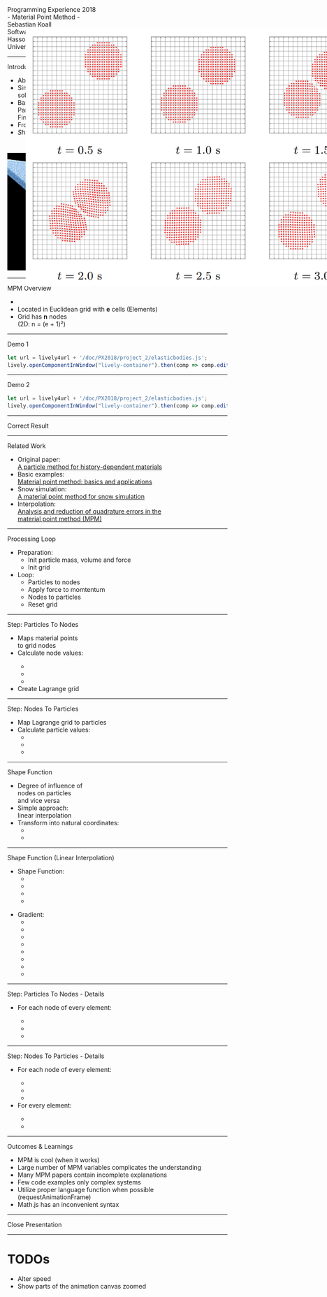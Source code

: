 <!-- markdown-config presentation=true -->

<script>

import { openBrowser, openComponent } from "https://lively-kernel.org/lively4/lively4-seminars/PX2018/project_2/utils.js"
import { hideHiddenElements, toggleLayer, showVariable, runExampleButton } from "src/client/essay.js";
import livelyMpm from 'https://lively-kernel.org/lively4/lively4-seminars/PX2018/project_2/lively-mpm.js'

const showDetails = false;
let presentation = lively.query(this, "lively-presentation");
let slides = [];
let ratio = "16-9";

if (presentation) {
  slides = presentation.querySelectorAll('.lively-slide');
}
slides.forEach(slide => {
  slide.classList += " ratio-" + ratio;
  
  if (showDetails) {
    let detailsElements = slide.querySelectorAll('.details');
    
    for (let detailsElement of detailsElements) {
      detailsElement.classList.remove('hidden');
    }
  }
});

</script>
<link rel="stylesheet" type="text/css" href="https://lively-kernel.org/lively4/lively4-seminars/PX2018/project_2/utils.css">
<link rel="stylesheet" type="text/css" href="https://lively-kernel.org/lively4/lively4-seminars/PX2018/project_2/presentation.css">

<link rel="stylesheet" type="text/css" href="https://lively-kernel.org/lively4/lively4-seminars/PX2018/style.css" />
<link rel="stylesheet" type="text/css" href="src/client/lively.css" />
<link rel="stylesheet" type="text/css" href="templates/livelystyle.css" />

<style>
  .lively-slide {
    border: 1px solid rgb(220,220,220)
    page-break-before: always;
  }
  
  p {
    font-size: 18pt
  }
  @media print {
    .lively-slide {
      page-break-before: always;
      border: 0px solid white;
/*       border: 2px solid blue; */
    }      
  }
  
</style>

<script>
let presentButton = document.createElement('button');
presentButton.innerHTML = 'present';
presentButton.addEventListener("click", async () => {
  document.documentElement.webkitRequestFullScreen(Element.ALLOW_KEYBOARD_INPUT);
  // wait for fullscreen
  await lively.sleep(100);

  let width = Math.max(document.documentElement.clientWidth, window.innerWidth || 0);
  let height = Math.max(document.documentElement.clientHeight, window.innerHeight || 0);
  let scaling = width / slides[0].clientWidth;
  
  slides.forEach(slide => {
    slide.style.transform = 'scale(' + scaling + ')';
    slide.style.transformOrigin = 'top left';
    slide.style.position = 'fixed';
    slide.style.zIndex = '10001';
  })

  presentButton.style.display = 'none';
})

if (presentation && presentation.slides) {
  presentation.slides().forEach(ea => {
    var img = document.createElement("img")
    img.classList.add("logo")
    img.src="https://lively-kernel.org/lively4/lively4-seminars/PX2018/media/hpi_logo.png" 
    img.setAttribute("width", "50px")
    ea.appendChild(img)

    var div = document.createElement("div")
    div.classList.add("page-number")
    ea.appendChild(div)
  });
}

presentButton
</script>

<div class="title-frontpage">
  Programming Experience 2018<br />- Material Point Method -
</div>

<div class="authors">
  Sebastian Koall
</div>

<div class="credentials">
  Software Architecture Group <br>Hasso Plattner Institute<br> University of Potsdam, Germany
</div>

<script>
  var button = document.createElement("button")
  button.textContent = "print"
  button.onclick = async () => {
   var presentation = lively.query(this, "lively-presentation")
   presentation.print()
  }
  button.style = "position: absolute; bottom: 10px; left: 10px"
  button
</script>

---

<div class="title-1">Introduction</div>

<div class="h-1-2 notes-big">
<ul>
<li>Abbreviation: MPM</li>
<li>Simulating behavior of:<br>solids, fluids, gas</li>
<li>Based on<br>Particle-In-Cell Method &<br>Finite Element Method</li>
<li>Frozen: snow animation</li>
<li><i>Short: tons of formulas</i></li>
</ul>
</div>

<img src="frozen-snow.jpg" class="h-2-2" alt="Snow in Frozen" style="padding-top: 25px"/>

---

<div class="title-1">MPM Overview</div>

<div class="notes h-1-2">
<ul class="notes-big">
<li><script>
import latexconv from "src/external/latex-to-unicode-converter.js";
"Continuum body <strong>" + latexconv.convertLaTeXToUnicode("\\Omega") + "</strong> discretized into material points <strong>p</strong>";
</script> 
</li>
<li>Located in Euclidean grid with <strong>e</strong> cells (Elements)</li>
<li>Grid has <strong>n</strong> nodes<br>(2D: n = (e + 1)²)</li>
</ul>
</div>

<div class="h-2-2">
<script>
import CircleMesh from 'https://lively-kernel.org/lively4/lively4-seminars/PX2018/project_2/circlemesh.js';
import boundEval from "src/client/bound-eval.js";
(async() => {
  let animation = await (<presentation-animation></presentation-animation>);
  animation.startStep = 0;
  let points = await CircleMesh.gmsh(100, 200, 200);
  let nodeSize = 8;
  let particleSize = 8;
  let nodes = [];
  for (var i = 0; i < 5; ++i) {
    for (var j = 0; j < 5; ++j) {
      let x = i > 0 ? 100 * i - nodeSize / 2 : 100 * i;
      let y = j > 0 ? 100 * j - nodeSize / 2 : 100 * j;
      nodes.push([x, y]);
    }
  }
  let overlay = <div style="display: table; "></div>;
  for (var i = 0; i < 16; ++i) {
    overlay.appendChild(<div style="display: table-cell; float: left; width: 100px; height: 100px; border: 1px solid #000; box-sizing: border-box; "></div>);
  }
  let steps = [];
  steps.push({ "body": { type: "circle", radius: 100, x: 200, y: 200, color: "rgba(255, 0, 0, 1)", filled: true } });
  steps.push({ "particles": { type: "points", value: points, color: "rgba(255, 0, 0, 1)", size: particleSize } });
  steps.push({ "particles": { type: "points", value: points, color: "rgba(255, 0, 0, 1)", size: particleSize },
              "grid": { type: "overlay", value: overlay } });
  steps.push({ "particles": { type: "points", value: points, color: "rgba(255, 0, 0, 1)", size: particleSize },
              "nodes": { type: "points", value: nodes, color: "#555", size: nodeSize },
              "grid": { type: "overlay", value: overlay } });
  animation.animationSteps = steps;  
  return <div><link rel="stylesheet" type="text/css" href="doc/PX2018/project_2/presentation.css" /><div class="animation">{animation}</div></div>;
})()
</script>
</div>

---

<div class="title-1">Demo 1</div>

<script>
import boundEval from "src/client/bound-eval.js";

(async() => {
  let mpm = await (<lively-mpm></lively-mpm>);
  mpm.reset(true);
  mpm.explanation = ["Particles created with:<br>mesh generator gmsh"];
  
  return <div><link rel="stylesheet" type="text/css" href="doc/PX2018/project_2/presentation.css" /><div class="mpm">{mpm}</div></div>;
})()
</script>

<div class="details hidden">

```javascript {.ShowCode .Hidden}
let url = lively4url + '/doc/PX2018/project_2/elasticbodies.js';
lively.openComponentInWindow("lively-container").then(comp => comp.editFile("" + url));
```
<script>runExampleButton("Show Code", this, ["ShowCode"])</script>
<script>hideHiddenElements(this)</script>
</div>

---

<div class="title-1">Demo 2</div>

<script>
import boundEval from "src/client/bound-eval.js";

(async() => {
  let mpm = await (<lively-mpm></lively-mpm>);
  mpm.explanation = ["Particles created with:<br>mesh generator gmsh"];
  
  return <div><link rel="stylesheet" type="text/css" href="doc/PX2018/project_2/presentation.css" /><div class="mpm">{mpm}</div></div>;
})()
</script>

<div class="details hidden">

```javascript {.ShowCode .Hidden}
let url = lively4url + '/doc/PX2018/project_2/elasticbodies.js';
lively.openComponentInWindow("lively-container").then(comp => comp.editFile("" + url));
```
<script>runExampleButton("Show Code", this, ["ShowCode"])</script>
<script>hideHiddenElements(this)</script>
</div>

---

<div class="title-1">Correct Result</div>

<img src="correct-result.png" alt="Correct Result" style="position: absolute; top: 100px; left: 270px; width: 800px" />

---

<div class="title-1">Related Work</div>

<ul class="notes notes-big">
<li>Original paper:<br><a href="http://prod.sandia.gov/techlib/access-control.cgi/1993/937044.pdf">A particle method for history-dependent materials</a></li>
<li>Basic examples:<br><a href="https://www.researchgate.net/publication/262415477_Material_point_method_basics_and_applications">Material point method: basics and applications</a></li>
<li>Snow simulation:<br><a href="https://www.math.ucla.edu/~jteran/papers/SSCTS13.pdf">A material point method for snow simulation</a></li>
<li>Interpolation:<br><a href="http://citeseerx.ist.psu.edu/viewdoc/download?doi=10.1.1.140.2649&rep=rep1&type=pdf">Analysis and reduction of quadrature errors in the<br>material point method (MPM)</a></li>
</ul>

---

<div class="title-1">Processing Loop</div>

<ul class="notes notes-big">
<li>Preparation:
<ul>
<li>Init particle mass, volume and force</li>
<li>Init grid</li>
</ul>
</li>
<li>Loop:
<ul>
<li>Particles to nodes</li>
<li>Apply force to momtentum</li>
<li>Nodes to particles</li>
<li>Reset grid</li>
</ul>
</li>
</ul>

---

<div class="title-1">Step: Particles To Nodes</div>

<div class="notes h-1-2">
<ul class="notes-big">
<li>Maps material points<br>to grid nodes</li>
<li>Calculate node values:</li>
<ul>
<li><script>
import latexconv from "src/external/latex-to-unicode-converter.js";
"Mass " + latexconv.convertLaTeXToUnicode("M\\sub{i}");
</script>
</li>
<li><script>
import latexconv from "src/external/latex-to-unicode-converter.js";
"Velocity " + latexconv.convertLaTeXToUnicode("V\\sub{i}");
</script>
</li>
<li><script>
import latexconv from "src/external/latex-to-unicode-converter.js";
"Force " + latexconv.convertLaTeXToUnicode("F\\sub{i}");
</script>
</li>
</ul>
<li>Create Lagrange grid</li>
</ul>
</div>

<div class="h-2-2">
<script>
import CircleMesh from 'https://lively-kernel.org/lively4/lively4-seminars/PX2018/project_2/circlemesh.js';
import boundEval from "src/client/bound-eval.js";
(async() => {
  let animation = await (<presentation-animation></presentation-animation>);
  animation.startStep = 0;
  let points2 = [[250, 300], [340, 285], [150, 100], [ 350, 80], [40, 280]];
  let nodeSize = 8;
  let particleSize = 8;
  let nodes2 = [];
  for (var i = 0; i < 3; ++i) {
    for (var j = 0; j < 3; ++j) {
      let x = i > 0 ? 200 * i - nodeSize / 2 : 200 * i;
      let y = j > 0 ? 200 * j - nodeSize / 2 : 200 * j;
      nodes2.push([x, y]);
    }
  }
  let overlay = <div style="display: table; "></div>;
  for (var i = 0; i < 4; ++i) {
    overlay.appendChild(<div style="display: table-cell; float: left; width: 200px; height: 200px; border: 1px solid #000; box-sizing: border-box; "></div>);
  }
  let steps = [];
  steps.push({ "particles": { type: "points", value: points2, color: "rgba(255, 0, 0, 1)", size: particleSize } });
  steps.push({ "particles": { type: "points", value: points2, color: "rgba(255, 0, 0, 1)", size: particleSize },
              "grid": { type: "overlay", value: overlay } });
  steps.push({ "particles": { type: "points", value: points2, color: "rgba(255, 0, 0, 1)", size: particleSize },
              "nodes": { type: "points", value: nodes2, color: "#555", size: nodeSize },
              "grid": { type: "overlay", value: overlay }, "arrow1": { type: "arrow", x1: 250, y1: 300, x2: 200, y2: 200 }, "arrow2": { type: "arrow", x1: 340, y1: 285, x2: 200, y2: 200 }, "arrow3": { type: "arrow", x1: 154, y1: 104, x2: 200, y2: 200 }, "arrow4": { type: "arrow", x1: 350, y1: 84, x2: 200, y2: 200 }, "arrow5": { type: "arrow", x1: 44, y1: 280, x2: 200, y2: 200 } });
  steps.push({ "particles": { type: "points", value: points2, color: "rgba(255, 0, 0, 1)", size: particleSize },
              "nodes": { type: "points", value: nodes2, color: "#555", size: nodeSize }, "moved-node": { type: "points", value: [[218, 178]], color: "#555", size: nodeSize },
              "grid": { type: "overlay", value: overlay }, "line1": { type: "dashed-line", x1: 200, y1: 0, x2: 220, y2: 180 }, "line2": { type: "dashed-line", x1: 0, y1: 200, x2: 220, y2: 180 }, "line3": { type: "dashed-line", x1: 400, y1: 200, x2: 220, y2: 180 }, "line4": { type: "dashed-line", x1: 200, y1: 400, x2: 220, y2: 180 } });
  animation.animationSteps = steps;  
  return <div><link rel="stylesheet" type="text/css" href="doc/PX2018/project_2/presentation.css" /><div class="animation">{animation}</div></div>;
})()
</script>
</div>

---

<div class="title-1">Step: Nodes To Particles</div>

<div class="notes h-1-2">
<ul class="notes-big">
<li>Map Lagrange grid to particles</li>
<li>Calculate particle values:
  <ul>
  <li>
  <script>
  import latexconv from "src/external/latex-to-unicode-converter.js";
  latexconv.convertLaTeXToUnicode("Velocity v\\sub{p}");
  </script>
  </li>
  <li>
  <script>
  import latexconv from "src/external/latex-to-unicode-converter.js";
  latexconv.convertLaTeXToUnicode("Position x\\sub{p}");
  </script>
  </li>
  <li>
  <script>
  import latexconv from "src/external/latex-to-unicode-converter.js";
  latexconv.convertLaTeXToUnicode("Deformation Gradient L\\sub{p}");
  </script>
  </li>
  </ul>
</li>
</ul>
</div>

<div class="h-2-2">
<script>
import CircleMesh from 'https://lively-kernel.org/lively4/lively4-seminars/PX2018/project_2/circlemesh.js';
import boundEval from "src/client/bound-eval.js";
(async() => {
  let animation = await (<presentation-animation></presentation-animation>);
  animation.startStep = 0;
  let points = [[250, 300], [340, 285], [150, 100], [ 350, 80], [40, 280]];
  let movedPoints = [[270, 280], [360, 265], [170, 80], [ 370, 60], [60, 260]];
  let nodeSize = 8;
  let particleSize = 8;
  let nodes = [];
  for (var i = 0; i < 3; ++i) {
    for (var j = 0; j < 3; ++j) {
      let x = i > 0 ? 200 * i - nodeSize / 2 : 200 * i;
      let y = j > 0 ? 200 * j - nodeSize / 2 : 200 * j;
      nodes.push([x, y]);
    }
  }
  let overlay = <div style="display: table; "></div>;
  for (var i = 0; i < 4; ++i) {
    overlay.appendChild(<div style="display: table-cell; float: left; width: 200px; height: 200px; border: 1px solid #000; box-sizing: border-box; "></div>);
  }
  let steps = [];
  steps.push({ "particles": { type: "points", value: points, color: "rgba(255, 0, 0, 1)", size: particleSize },
              "nodes": { type: "points", value: nodes, color: "#555", size: nodeSize }, "moved-node": { type: "points", value: [[218, 178]], color: "#555", size: nodeSize },
              "grid": { type: "overlay", value: overlay }, "line1": { type: "dashed-line", x1: 200, y1: 0, x2: 220, y2: 180 }, "line2": { type: "dashed-line", x1: 0, y1: 200, x2: 220, y2: 180 }, "line3": { type: "dashed-line", x1: 400, y1: 200, x2: 220, y2: 180 }, "line4": { type: "dashed-line", x1: 200, y1: 400, x2: 220, y2: 180 } });
  steps.push({ "particles": { type: "points", value: points, color: "rgba(255, 0, 0, 1)", size: particleSize },
              "nodes": { type: "points", value: nodes, color: "#555", size: nodeSize }, "moved-node": { type: "points", value: [[218, 178]], color: "#555", size: nodeSize },
              "grid": { type: "overlay", value: overlay }, "arrow1": { type: "arrow", x2: 250, y2: 300, x1: 220, y1: 180 }, "arrow2": { type: "arrow", x2: 344, y2: 289, x1: 220, y1: 180 }, "arrow3":  { type: "arrow", x2: 154, y2: 104, x1: 220, y1: 180 }, "arrow4": { type: "arrow", x2: 350, y2: 84, x1: 220, y1: 180 }, "arrow5": { type: "arrow", x2: 49, y2: 280, x1: 220, y1: 180 } });
  steps.push({ "particles": { type: "points", value: movedPoints, color: "rgba(255, 0, 0, 1)", size: particleSize },
  "nodes": { type: "points", value: nodes, color: "#555", size: nodeSize }, "grid": { type: "overlay", value: overlay } });
  animation.animationSteps = steps;
  return <div><link rel="stylesheet" type="text/css" href="doc/PX2018/project_2/presentation.css" /><div class="animation">{animation}</div></div>;
})()
</script>
</div>

---

<div class="title-1">Shape Function</div>

<div class="h-1-2">
<ul class="notes-big">
<li>Degree of influence of<br>nodes on particles<br>and vice versa</li>
<li>Simple approach:<br>linear interpolation</li>
<li>Transform into natural coordinates: 
<ul>
<li><script>
import latexconv from "src/external/latex-to-unicode-converter.js";
latexconv.convertLaTeXToUnicode("\\xi = (2 * x - (x\\sub{n1}+x\\sub{n2})) / \\Delta x");
</script>
</li>
<li><script>
import latexconv from "src/external/latex-to-unicode-converter.js";
latexconv.convertLaTeXToUnicode("\\eta = (2 * y - (y\\sub{n1}+y\\sub{n4})) / \\Delta y");
</script>
</li>
</ul>
</li>
</ul>
</div>

<div class="h-2-2">
<script>
import CircleMesh from 'https://lively-kernel.org/lively4/lively4-seminars/PX2018/project_2/circlemesh.js';
import boundEval from "src/client/bound-eval.js";
(async() => {
  let animation = await (<presentation-animation></presentation-animation>);
  animation.startStep = 0;
  let steps = [];
  let overlay1 = <div></div>;
  overlay1.appendChild(<div style="position: absolute; top: 252px; left: 152px;">(x,y)</div>);
  overlay1.appendChild(<div style="position: absolute; top: 0; left: 5px;">N1</div>);
  overlay1.appendChild(<div style="position: absolute; top: 380px; left: 5px;">N4</div>);
  overlay1.appendChild(<div style="position: absolute; top: 0; left: 370px;">N2</div>);
  overlay1.appendChild(<div style="position: absolute; top: 380px; left: 370px;">N3</div>);
  let overlay2 = <div></div>;
  let xi = latexconv.convertLaTeXToUnicode("\\xi");
  let eta = latexconv.convertLaTeXToUnicode("\\eta");
  overlay2.appendChild(<div style="position: absolute; top: 252px; left: 152px;">(x,y)</div>);
  overlay2.appendChild(<div style="position: absolute; top: 0; left: 5px;">(-{xi}, -{eta})</div>);
  overlay2.appendChild(<div style="position: absolute; top: 380px; left: 5px;">(-{xi}, {eta})</div>);
  overlay2.appendChild(<div style="position: absolute; top: 0; left: 350px;">({xi}, -{eta})</div>);
  overlay2.appendChild(<div style="position: absolute; top: 380px; left: 360px;">({xi}, {eta})</div>);
  steps.push({ "rect1": { type: "rect", x: 0, y: 0, width: 150, height: 250, filled: true, color: 'rgb(100, 255, 255, 0.6)' }, "rect2": { type: "rect", x: 0, y: 250, width: 150, height: 150, filled: true, color: 'rgb(100, 100, 255, 0.6)' }, rect3: { type: "rect", x: 150, y: 0, width: 250, height: 250, filled: true, color: 'rgb(55, 127, 55, 0.4)' }, rect4: { type: "rect", x: 150, y: 250, width: 250, height: 150, filled: true, color: 'rgb(127, 55, 55, 0.4)' }, "overlay": { type: "overlay", value: overlay1 }, "particle": { type: "points", value: [[147, 247]], size: 6, color: '#f00' }, "nodes": { type: "points", value: [[0, 0], [0, 394], [394, 0], [394, 394]], size: 6, color: '#555' }});
  steps.push({ "rect1": { type: "rect", x: 0, y: 0, width: 150, height: 250, filled: true, color: 'rgb(100, 255, 255, 0.6)' }, "rect2": { type: "rect", x: 0, y: 250, width: 150, height: 150, filled: true, color: 'rgb(100, 100, 255, 0.6)' }, rect3: { type: "rect", x: 150, y: 0, width: 250, height: 250, filled: true, color: 'rgb(55, 127, 55, 0.4)' }, rect4: { type: "rect", x: 150, y: 250, width: 250, height: 150, filled: true, color: 'rgb(127, 55, 55, 0.4)' }, "overlay": { type: "overlay", value: overlay2 }, "particle": { type: "points", value: [[147, 247]], size: 6, color: '#f00' }, "nodes": { type: "points", value: [[0, 0], [0, 394], [394, 0], [394, 394]], size: 6, color: '#555' } });
  animation.animationSteps = steps;  
  return <div><link rel="stylesheet" type="text/css" href="doc/PX2018/project_2/presentation.css" /><div class="animation">{animation}</div></div>;
})()
</script>
</div>

---

<div class="title-1">Shape Function (Linear Interpolation)</div>

<div class="h-1-2">
<ul class="notes-big">
<li>Shape Function: 
<ul>
<li>
<script>
import latexconv from "src/external/latex-to-unicode-converter.js";
latexconv.convertLaTeXToUnicode("N\\sub{1} = \\frac{1}{4} * (1 - \\xi) * (1 - \\eta)");
</script>
</li>
<li>
<script>
import latexconv from "src/external/latex-to-unicode-converter.js";
latexconv.convertLaTeXToUnicode("N\\sub{2} = \\frac{1}{4} * (1 + \\xi) * (1 - \\eta)");
</script>
</li>
<li>
<script>
import latexconv from "src/external/latex-to-unicode-converter.js";
latexconv.convertLaTeXToUnicode("N\\sub{3} = \\frac{1}{4} * (1 + \\xi) * (1 + \\eta)");
</script>
</li>
<li>
<script>
import latexconv from "src/external/latex-to-unicode-converter.js";
latexconv.convertLaTeXToUnicode("N\\sub{4} = \\frac{1}{4} * (1 - \\xi) * (1 + \\eta)");
</script>
</li>
</ul>
</li>
</ul>
</div>

<div class="h-2-2">
<ul class="notes-big">
<li>Gradient:
<ul>
<li>
<script>
import latexconv from "src/external/latex-to-unicode-converter.js";
latexconv.convertLaTeXToUnicode("Ndx\\sub{1} = \\frac{1}{4} * (\\eta - 1)");
</script>
</li>
<li>
<script>
import latexconv from "src/external/latex-to-unicode-converter.js";
latexconv.convertLaTeXToUnicode("Ndx\\sub{2} = \\frac{1}{4} * -(\\eta - 1)");
</script>
</li>
<li>
<script>
import latexconv from "src/external/latex-to-unicode-converter.js";
latexconv.convertLaTeXToUnicode("Ndx\\sub{3} = \\frac{1}{4} * (\\eta + 1)");
</script>
</li>
<li>
<script>
import latexconv from "src/external/latex-to-unicode-converter.js";
latexconv.convertLaTeXToUnicode("Ndx\\sub{4} = \\frac{1}{4} * -(\\eta + 1)");
</script>
</li>
<li>
<script>
import latexconv from "src/external/latex-to-unicode-converter.js";
latexconv.convertLaTeXToUnicode("Ndy\\sub{1} = \\frac{1}{4} * (\\xi - 1)");
</script>
</li>
<li>
<script>
import latexconv from "src/external/latex-to-unicode-converter.js";
latexconv.convertLaTeXToUnicode("Ndy\\sub{2} = \\frac{1}{4} * -(\\xi + 1)");
</script>
</li>
<li>
<script>
import latexconv from "src/external/latex-to-unicode-converter.js";
latexconv.convertLaTeXToUnicode("Ndy\\sub{3} = \\frac{1}{4} * (\\xi + 1)");
</script>
</li>
<li>
<script>
import latexconv from "src/external/latex-to-unicode-converter.js";
latexconv.convertLaTeXToUnicode("Ndy\\sub{4} = \\frac{1}{4} * -(\\xi - 1)");
</script>
</li>
</ul>
</li>
</ul>
</div>

---

<div class="title-1">Step: Particles To Nodes - Details</div>

<div class="notes">
<ul class="notes-big">
<li>For each node of every element:</li>
<ul>
<li>
<script>
import latexconv from "src/external/latex-to-unicode-converter.js";
"Mass: " + latexconv.convertLaTeXToUnicode("M\\sub{i} += m\\sub{p} * N\\sub{i}");
</script>
</li>
<li>
<script>
import latexconv from "src/external/latex-to-unicode-converter.js";
"Node Momentum: " + latexconv.convertLaTeXToUnicode("MV\\sub{i} += N\\sub{i} * m\\sub{p} * v\\sub{p}");
</script>
</li>
<li>
<script>
import latexconv from "src/external/latex-to-unicode-converter.js";
"Force: " + latexconv.convertLaTeXToUnicode("F\\sub{i} = N\\sub{i} * f\\sub{p} - Nd\\sub{i} * \\sigma \\sub{p} *  v\\sub{p}");
</script>
</li>
</ul>
</ul>
</div>

---

<div class="title-1">Step: Nodes To Particles - Details</div>

<div class="notes notes-big">
<ul>
<li>For each node of every element:</li>
<ul>
<li>
<script>
import latexconv from "src/external/latex-to-unicode-converter.js";
latexconv.convertLaTeXToUnicode("v\\sub{p} = N\\sub{i} * F\\sub{i} / M\\sub{i} * dT");
</script> 
</li>
<li>
<script>
import latexconv from "src/external/latex-to-unicode-converter.js";
latexconv.convertLaTeXToUnicode("pos\\sub{p} += N\\sub{i} * MV\\sub{i} / M\\sub{i} * dT");
</script> 
</li>
<li>
<script>
import latexconv from "src/external/latex-to-unicode-converter.js";
latexconv.convertLaTeXToUnicode("\\Delta L += v\\sub{i} * Nd' * dT");
</script> 
</li>
</ul>
<li>For every element:</li>
<ul>
<li>
<script>
import latexconv from "src/external/latex-to-unicode-converter.js";
latexconv.convertLaTeXToUnicode("L\\sub{p} = L\\sub{p} * \\Delta L");
</script> 
</li>
<li>
<script>
import latexconv from "src/external/latex-to-unicode-converter.js";
latexconv.convertLaTeXToUnicode("V\\sub{p} = det(L\\sub{p}) * V\\sub{0_p}");
</script> 
</li>
</ul>
</ul>
</div>

---

<div class="title-1">Outcomes & Learnings</div>

<ul class="notes notes-big">
<li>MPM is cool (when it works)</li>
<li>Large number of MPM variables complicates the understanding</li>
<li>Many MPM papers contain incomplete explanations</li>
<li>Few code examples only complex systems</li>
<li>Utilize proper language function when possible (requestAnimationFrame)</li>
<li>Math.js has an inconvenient syntax</li>
</ul>

---

<div class="title-1">Close Presentation</div>

<script>
let closeButton = document.createElement('button')
closeButton.innerHTML = 'close';
closeButton.addEventListener("click", closeFullscreen);

function closeFullscreen() {
  document.webkitCancelFullScreen();
  let slides = presentation.querySelectorAll('.lively-slide');
  slides.forEach(slide => {
    slide.style.transform = 'none';
    slide.style.position = 'relative';
    slide.style.zIndex = '1';
  })
  
  presentButton.style.display = 'inline';
}

closeButton
</script>

---

# TODOs

- Alter speed
- Show parts of the animation canvas zoomed

<script>
import latexconv from "src/external/latex-to-unicode-converter.js"
latexconv.convertLaTeXToUnicode("\\sigma + \\alpha + \\Omega + n\\sub{p} = 5")
</script>
